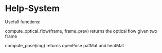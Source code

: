 # Help-System

Usefull functions:


  compute_optical_flow(frame, frame_prev)
    returns the optical flow given two frame
  
  compute_pose(img)
    returns openPose pafMat and heatMat
